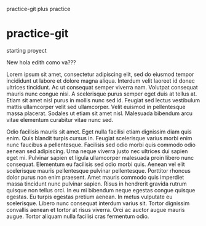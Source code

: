practice-git plus practice

# practice-git
starting proyect

New 
hola edith como va???


Lorem ipsum sit amet, consectetur adipiscing elit, sed do eiusmod tempor incididunt ut labore et dolore magna aliqua. Interdum velit laoreet id donec ultrices tincidunt. Ac ut consequat semper viverra nam. Volutpat consequat mauris nunc congue nisi. A scelerisque purus semper eget duis at tellus at. Etiam sit amet nisl purus in mollis nunc sed id. Feugiat sed lectus vestibulum mattis ullamcorper velit sed ullamcorper. Velit euismod in pellentesque massa placerat. Sodales ut etiam sit amet nisl. Malesuada bibendum arcu vitae elementum curabitur vitae nunc sed.

Odio facilisis mauris sit amet. Eget nulla facilisi etiam dignissim diam quis enim. Quis blandit turpis cursus in. Feugiat scelerisque varius morbi enim nunc faucibus a pellentesque. Facilisis sed odio morbi quis commodo odio aenean sed adipiscing. Urna neque viverra justo nec ultrices dui sapien eget mi. Pulvinar sapien et ligula ullamcorper malesuada proin libero nunc consequat. Elementum eu facilisis sed odio morbi quis. Aenean vel elit scelerisque mauris pellentesque pulvinar pellentesque. Porttitor rhoncus dolor purus non enim praesent. Amet mauris commodo quis imperdiet massa tincidunt nunc pulvinar sapien. Risus in hendrerit gravida rutrum quisque non tellus orci. In eu mi bibendum neque egestas congue quisque egestas. Eu turpis egestas pretium aenean. In metus vulputate eu scelerisque. Libero nunc consequat interdum varius sit. Tortor dignissim convallis aenean et tortor at risus viverra. Orci ac auctor augue mauris augue. Tortor aliquam nulla facilisi cras fermentum odio.
